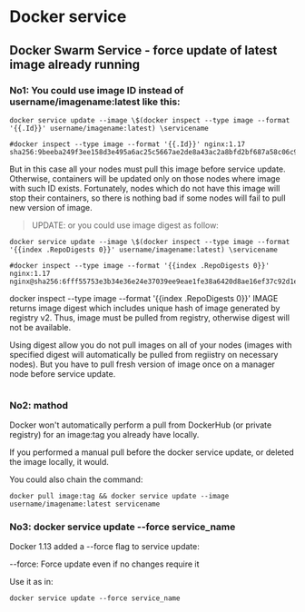 # Docker service 

## Docker Swarm Service - force update of latest image already running

### No1:  You could use image ID instead of username/imagename:latest like this:

```shell
docker service update --image \$(docker inspect --type image --format '{{.Id}}' username/imagename:latest) \servicename

#docker inspect --type image --format '{{.Id}}' nginx:1.17
sha256:9beeba249f3ee158d3e495a6ac25c5667ae2de8a43ac2a8bfd2bf687a58c06c9

```
But in this case all your nodes must pull this image before service update. Otherwise, containers will be updated only on those nodes where image with such ID exists. Fortunately, nodes which do not have this image will stop their containers, so there is nothing bad if some nodes will fail to pull new version of image.

> UPDATE: or you could use image digest as follow:

```shell
docker service update --image \$(docker inspect --type image --format '{{index .RepoDigests 0}}' username/imagename:latest) \servicename

#docker inspect --type image --format '{{index .RepoDigests 0}}' nginx:1.17
nginx@sha256:6fff55753e3b34e36e24e37039ee9eae1fe38a6420d8ae16ef37c92d1eb26699

```
docker inspect --type image --format '{{index .RepoDigests 0}}' IMAGE returns image digest which includes unique hash of image generated by registry v2. Thus, image must be pulled from registry, otherwise digest will not be available.

Using digest allow you do not pull images on all of your nodes (images with specified digest will automatically be pulled from regiistry on necessary nodes). But you have to pull fresh version of image once on a manager node before service update.

```shell

```

### No2: mathod

Docker won't automatically perform a pull from DockerHub (or private registry) for an image:tag you already have locally.

If you performed a manual pull before the docker service update, or deleted the image locally, it would.

You could also chain the command:

```shell
docker pull image:tag && docker service update --image username/imagename:latest servicename

```
### No3: docker service update --force service_name

Docker 1.13 added a --force flag to service update:

--force: Force update even if no changes require it

Use it as in:

```shell
docker service update --force service_name
```


